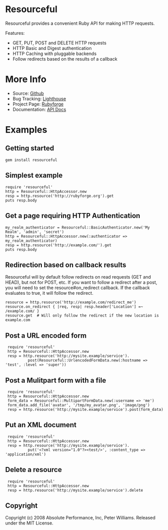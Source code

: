 Resourceful
===========

Resourceful provides a convenient Ruby API for making HTTP requests.

Features:

 * GET, PUT, POST and DELETE HTTP requests
 * HTTP Basic and Digest authentication
 * HTTP Caching with pluggable backends
 * Follow redirects based on the results of a callback

More Info
=========
 
 * Source: [Github](http://github.com/paul/resourceful/tree/master)
 * Bug Tracking: [Lighthouse](http://resourceful.lighthouseapp.com)
 * Project Page: [Rubyforge](http://rubyforge.org/projects/resourceful/)
 * Documentation: [API Docs](http://resourceful.rubyforge.org)

Examples
========

Getting started
---------------

    gem install resourceful

Simplest example
---------------

    require 'resourceful'
    http = Resourceful::HttpAccessor.new
    resp = http.resource('http://rubyforge.org').get
    puts resp.body

Get a page requiring HTTP Authentication
----------------------------------------

    my_realm_authenticator = Resourceful::BasicAuthenticator.new('My Realm', 'admin', 'secret')
    http = Resourceful::HttpAccessor.new(:authenticator => my_realm_authenticator)
    resp = http.resource('http://example.com/').get
    puts resp.body

Redirection based on callback results
-------------------------------------

Resourceful will by default follow redirects on read requests (GET and HEAD), but not for 
POST, etc. If you want to follow a redirect after a post, you will need to set the resource#on_redirect
callback. If the callback evaluates to true, it will follow the redirect.

    resource = http.resource('http://example.com/redirect_me')
    resource.on_redirect { |req, resp| resp.header['Location'] =~ /example.com/ }
    resource.get  # Will only follow the redirect if the new location is example.com

Post a URL encoded form
-----------------------

     require 'resourceful'
     http = Resourceful::HttpAccessor.new
     resp = http.resource('http://mysite.example/service'). 
              post(Resourceful::UrlencodedFormData.new(:hostname => 'test', :level => 'super'))

Post a Mulitpart form with a file
-----------------------

     require 'resourceful'
     http = Resourceful::HttpAccessor.new
     form_data = Resourceful::MultipartFormData.new(:username => 'me')
     form_data.add_file('avatar', '/tmp/my_avatar.png', 'image/png')
     resp = http.resource('http://mysite.example/service').post(form_data)

Put an XML document
-------------------

     require 'resourceful'
     http = Resourceful::HttpAccessor.new
     resp = http.resource('http://mysite.example/service').
              put('<?xml version="1.0"?><test/>', :content_type => 'application/xml')
    
Delete a resource
-----------------

     require 'resourceful'
     http = Resourceful::HttpAccessor.new
     resp = http.resource('http://mysite.example/service').delete


Copyright
---------

Copyright (c) 2008 Absolute Performance, Inc, Peter Williams.  Released under the MIT License.


